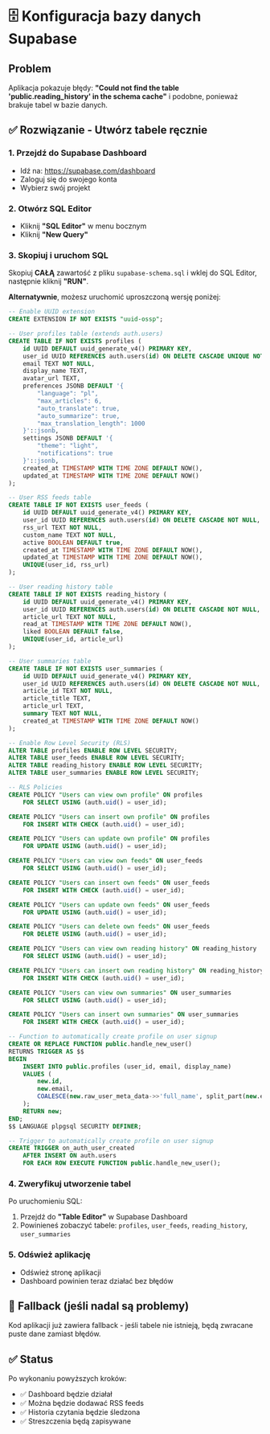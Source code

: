 # 🗄️ Konfiguracja bazy danych Supabase

## Problem
Aplikacja pokazuje błędy: **"Could not find the table 'public.reading_history' in the schema cache"** i podobne, ponieważ brakuje tabel w bazie danych.

## ✅ Rozwiązanie - Utwórz tabele ręcznie

### 1. Przejdź do Supabase Dashboard
- Idź na: https://supabase.com/dashboard
- Zaloguj się do swojego konta
- Wybierz swój projekt

### 2. Otwórz SQL Editor
- Kliknij **"SQL Editor"** w menu bocznym
- Kliknij **"New Query"**

### 3. Skopiuj i uruchom SQL
Skopiuj **CAŁĄ** zawartość z pliku `supabase-schema.sql` i wklej do SQL Editor, następnie kliknij **"RUN"**.

**Alternatywnie**, możesz uruchomić uproszczoną wersję poniżej:

```sql
-- Enable UUID extension
CREATE EXTENSION IF NOT EXISTS "uuid-ossp";

-- User profiles table (extends auth.users)
CREATE TABLE IF NOT EXISTS profiles (
    id UUID DEFAULT uuid_generate_v4() PRIMARY KEY,
    user_id UUID REFERENCES auth.users(id) ON DELETE CASCADE UNIQUE NOT NULL,
    email TEXT NOT NULL,
    display_name TEXT,
    avatar_url TEXT,
    preferences JSONB DEFAULT '{
        "language": "pl",
        "max_articles": 6,
        "auto_translate": true,
        "auto_summarize": true,
        "max_translation_length": 1000
    }'::jsonb,
    settings JSONB DEFAULT '{
        "theme": "light",
        "notifications": true
    }'::jsonb,
    created_at TIMESTAMP WITH TIME ZONE DEFAULT NOW(),
    updated_at TIMESTAMP WITH TIME ZONE DEFAULT NOW()
);

-- User RSS feeds table
CREATE TABLE IF NOT EXISTS user_feeds (
    id UUID DEFAULT uuid_generate_v4() PRIMARY KEY,
    user_id UUID REFERENCES auth.users(id) ON DELETE CASCADE NOT NULL,
    rss_url TEXT NOT NULL,
    custom_name TEXT NOT NULL,
    active BOOLEAN DEFAULT true,
    created_at TIMESTAMP WITH TIME ZONE DEFAULT NOW(),
    updated_at TIMESTAMP WITH TIME ZONE DEFAULT NOW(),
    UNIQUE(user_id, rss_url)
);

-- User reading history table
CREATE TABLE IF NOT EXISTS reading_history (
    id UUID DEFAULT uuid_generate_v4() PRIMARY KEY,
    user_id UUID REFERENCES auth.users(id) ON DELETE CASCADE NOT NULL,
    article_url TEXT NOT NULL,
    read_at TIMESTAMP WITH TIME ZONE DEFAULT NOW(),
    liked BOOLEAN DEFAULT false,
    UNIQUE(user_id, article_url)
);

-- User summaries table
CREATE TABLE IF NOT EXISTS user_summaries (
    id UUID DEFAULT uuid_generate_v4() PRIMARY KEY,
    user_id UUID REFERENCES auth.users(id) ON DELETE CASCADE NOT NULL,
    article_id TEXT NOT NULL,
    article_title TEXT,
    article_url TEXT,
    summary TEXT NOT NULL,
    created_at TIMESTAMP WITH TIME ZONE DEFAULT NOW()
);

-- Enable Row Level Security (RLS) 
ALTER TABLE profiles ENABLE ROW LEVEL SECURITY;
ALTER TABLE user_feeds ENABLE ROW LEVEL SECURITY;
ALTER TABLE reading_history ENABLE ROW LEVEL SECURITY;
ALTER TABLE user_summaries ENABLE ROW LEVEL SECURITY;

-- RLS Policies
CREATE POLICY "Users can view own profile" ON profiles
    FOR SELECT USING (auth.uid() = user_id);

CREATE POLICY "Users can insert own profile" ON profiles
    FOR INSERT WITH CHECK (auth.uid() = user_id);

CREATE POLICY "Users can update own profile" ON profiles
    FOR UPDATE USING (auth.uid() = user_id);

CREATE POLICY "Users can view own feeds" ON user_feeds
    FOR SELECT USING (auth.uid() = user_id);

CREATE POLICY "Users can insert own feeds" ON user_feeds
    FOR INSERT WITH CHECK (auth.uid() = user_id);

CREATE POLICY "Users can update own feeds" ON user_feeds
    FOR UPDATE USING (auth.uid() = user_id);

CREATE POLICY "Users can delete own feeds" ON user_feeds
    FOR DELETE USING (auth.uid() = user_id);

CREATE POLICY "Users can view own reading history" ON reading_history
    FOR SELECT USING (auth.uid() = user_id);

CREATE POLICY "Users can insert own reading history" ON reading_history
    FOR INSERT WITH CHECK (auth.uid() = user_id);

CREATE POLICY "Users can view own summaries" ON user_summaries
    FOR SELECT USING (auth.uid() = user_id);

CREATE POLICY "Users can insert own summaries" ON user_summaries
    FOR INSERT WITH CHECK (auth.uid() = user_id);

-- Function to automatically create profile on user signup
CREATE OR REPLACE FUNCTION public.handle_new_user()
RETURNS TRIGGER AS $$
BEGIN
    INSERT INTO public.profiles (user_id, email, display_name)
    VALUES (
        new.id,
        new.email,
        COALESCE(new.raw_user_meta_data->>'full_name', split_part(new.email, '@', 1))
    );
    RETURN new;
END;
$$ LANGUAGE plpgsql SECURITY DEFINER;

-- Trigger to automatically create profile on user signup
CREATE TRIGGER on_auth_user_created
    AFTER INSERT ON auth.users
    FOR EACH ROW EXECUTE FUNCTION public.handle_new_user();
```

### 4. Zweryfikuj utworzenie tabel
Po uruchomieniu SQL:
1. Przejdź do **"Table Editor"** w Supabase Dashboard  
2. Powinieneś zobaczyć tabele: `profiles`, `user_feeds`, `reading_history`, `user_summaries`

### 5. Odśwież aplikację
- Odśwież stronę aplikacji
- Dashboard powinien teraz działać bez błędów

## 🔧 Fallback (jeśli nadal są problemy)

Kod aplikacji już zawiera fallback - jeśli tabele nie istnieją, będą zwracane puste dane zamiast błędów.

## ✅ Status
Po wykonaniu powyższych kroków:
- ✅ Dashboard będzie działał
- ✅ Można będzie dodawać RSS feeds
- ✅ Historia czytania będzie śledzona  
- ✅ Streszczenia będą zapisywane